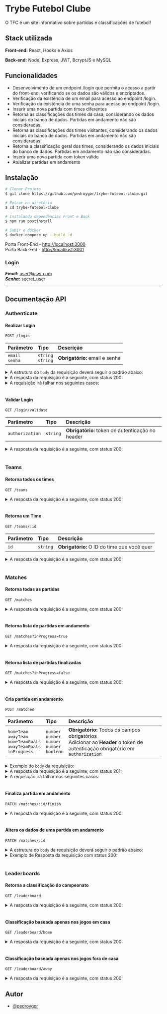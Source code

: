 # Trybe Futebol Clube

O TFC é um site informativo sobre partidas e classificações de futebol!

## Stack utilizada

**Front-end:** React, Hooks e Axios

**Back-end:** Node, Express, JWT, BcryptJS e MySQL

## Funcionalidades

- Desenvolvimento de um endpoint /login que permita o acesso a partir do front-end, verificando se os dados são válidos e encriptados.
- Verificação da existência de um email para acesso ao endpoint /login.
- Verificação da existência de uma senha para acesso ao endpoint /login.
- Inserir uma nova partida com times diferentes
- Retorna as classificações dos times da casa, considerando os dados iniciais do banco de dados. Partidas em andamento não são consideradas.
- Retorna as classificações dos times visitantes, considerando os dados iniciais do banco de dados. Partidas em andamento não são consideradas.
- Retorna a classificação geral dos times, considerando os dados iniciais do banco de dados. Partidas em andamento não são consideradas.
- Inserir uma nova partida com token válido
- Atualizar partidas em andamento

## Instalação

```bash
# Clonar Projeto
$ git clone https://github.com/pedroygor/trybe-futebol-clube.git

# Entrar no diretório
$ cd trybe-futebol-clube

# Instalando dependências Front e Back
$ npm run postinstall

# Subir o docker
$ docker-compose up --build -d
```


Porta Front-End - [http://localhost:3000](http://localhost:3000)</br>
Porta Back-End - [http://localhost:3001](http://localhost:3001)

### Login

***Email:*** user@user.com</br>
***Senha:*** secret_user

---

## Documentação API

### Authenticate

#### Realizar Login

```http
POST /login
```

| Parâmetro            | Tipo                    | Descrição                              |
| :------------------- | :---------------------- | :------------------------------------- |
| `email`</br> `senha` | `string` </br> `string` | **Obrigatório:** email e senha |

<details>
  <summary>A estrutura do <code>body</code> da requisição deverá seguir o padrão abaixo:</summary>

```json
{
  "email": "admin@admin.com",
  "password": "secret_admin"
}
```

</details>

<details>
  <summary>A resposta da requisição é a seguinte, com status 200:</summary>

```json
{
  "token": "eyJhbGciOiJIUzI1NiIsInR5cCI6IkpXVCJ9.eyJpZCI6MSwicm9sZSI6ImFkbWluIiwiaWF0IjoxNjU0NTI3MTg5fQ.XS_9AA82iNoiVaASi0NtJpqOQ_gHSHhxrpIdigiT-fc"
}
```

</details>

<details>
  <summary>A requisição irá falhar nos seguintes casos:</summary>
  - A rota retorna o código <code>400</code>, com a mensagem <code>All fields must be filled</code> caso o campo email não seja informado no body da requisição;<br>
  - A rota retorna o código <code>400</code>, com a mensagem <code>All fields must be filled</code> caso o campo password não seja informado no body da requisição;<br>
  - A rota retorna o código <code>400</code>, com a mensagem <code>Incorrect email or password</code> caso o campo email seja inválido no body da requisição;<br>
  - A rota retorna o código <code>400</code>, com a mensagem <code>Incorrect email or password</code> caso o campo password seja inválido no body da requisição;<br>
</details>
</br>

#### Validar Login

```http
GET /login/validate
```

| Parâmetro   | Tipo       | Descrição                           |
| :---------- | :--------- | :---------------------------------- |
| `authorization` | `string` | **Obrigatório:** token de autenticação no header |

<details>
  <summary>A resposta da requisição é a seguinte, com status 200:</summary>

```json
{ "role": "admin" }
```

</details>
<br>

### Teams

#### Retorna todos os times

```http
GET /teams
```

<details>
  <summary>A resposta da requisição é a seguinte, com status 200:</summary>

```json
[
  {
    "id": 1,
    "teamName": "Avaí/Kindermann"
  },
  {
    "id": 2,
    "teamName": "Bahia"
  },
  {
    "id": 3,
    "teamName": "Botafogo"
  },
  // ...
]
```

</details>
</br>

#### Retorna um Time

```http
GET /teams/:id
```

| Parâmetro   | Tipo       | Descrição                           |
| :---------- | :--------- | :---------------------------------- |
| `id` | `string` | **Obrigatório:** O ID do time que você quer  |

<details>
  <summary>A resposta da requisição é a seguinte, com status 200:</summary>

```json
{
  "id": 1,
  "teamName": "Avaí/Kindermann"
}
```

</details>
</br>

### Matches

#### Retorna todas as partidas

```http
GET /matches
```

<details>
  <summary>A resposta da requisição é a seguinte, com status 200:</summary>

```json
[
  {
    "id": 1,
    "homeTeam": 16,
    "homeTeamGoals": 1,
    "awayTeam": 8,
    "awayTeamGoals": 1,
    "inProgress": false,
    "teamHome": {
      "teamName": "São Paulo"
    },
    "teamAway": {
      "teamName": "Grêmio"
    }
  },
  // ...
  {
    "id": 41,
    "homeTeam": 16,
    "homeTeamGoals": 2,
    "awayTeam": 9,
    "awayTeamGoals": 0,
    "inProgress": true,
    "teamHome": {
      "teamName": "São Paulo"
    },
    "teamAway": {
      "teamName": "Internacional"
    }
  }
]
```

</details>
</br>

#### Retorna lista de partidas em andamento

```http
GET /matches?inProgress=true
```

<details>
  <summary>A resposta da requisição é a seguinte, com status 200:</summary>

```json
[
  {
    "id": 41,
    "homeTeam": 16,
    "homeTeamGoals": 2,
    "awayTeam": 9,
    "awayTeamGoals": 0,
    "inProgress": true,
    "teamHome": {
      "teamName": "São Paulo"
    },
    "teamAway": {
      "teamName": "Internacional"
    }
  },
  {
    "id": 42,
    "homeTeam": 6,
    "homeTeamGoals": 1,
    "awayTeam": 1,
    "awayTeamGoals": 0,
    "inProgress": true,
    "teamHome": {
      "teamName": "Ferroviária"
    },
    "teamAway": {
      "teamName": "Avaí/Kindermann"
    }
  }
]
```

</details>
</br>

#### Retorna lista de partidas finalizadas

```http
GET /matches?inProgress=false
```

<details>
  <summary>A resposta da requisição é a seguinte, com status 200:</summary>

```json
[
  {
    "id": 1,
    "homeTeam": 16,
    "homeTeamGoals": 1,
    "awayTeam": 8,
    "awayTeamGoals": 1,
    "inProgress": false,
    "teamHome": {
      "teamName": "São Paulo"
    },
    "teamAway": {
      "teamName": "Grêmio"
    }
  },
  {
    "id": 2,
    "homeTeam": 9,
    "homeTeamGoals": 1,
    "awayTeam": 14,
    "awayTeamGoals": 1,
    "inProgress": false,
    "teamHome": {
      "teamName": "Internacional"
    },
    "teamAway": {
      "teamName": "Santos"
    }
  }
]
```

</details>
</br>

#### Cria partida em andamento

```http
POST /matches
```

| Parâmetro   | Tipo       | Descrição                           |
| :---------- | :--------- | :---------------------------------- |
| `homeTeam` </br> `awayTeam` </br> `homeTeamGoals` </br> `awayTeamGoals` </br> `inProgress`| `number` </br> `number` </br> `number` </br> `number` </br> `boolean` | **Obrigatório:** Todos os campos obrigatórios </br> Adicionar ao **Header** o token de autenticação obrigatório em `authorization`   |


<details>
  <summary>Exemplo do <code>body</code> da requisição:</summary>

```json
{
  "homeTeam": 16, // O valor deve ser o id do time
  "awayTeam": 8, // O valor deve ser o id do time
  "homeTeamGoals": 2,
  "awayTeamGoals": 2,
  "inProgress": true
}
```

</details>

<details>
  <summary>A resposta da requisição é a seguinte, com status 201:</summary>

```json
{
  "id": 1,
  "homeTeam": 16,
  "homeTeamGoals": 2,
  "awayTeam": 8,
  "awayTeamGoals": 2,
  "inProgress": true,
}
```

</details>

<details>
  <summary>A requisição irá falhar nos seguintes casos:</summary>
  - A rota retorna o código <code>401</code>, com a mensagem <code>It is not possible to create a match with two equal teams</code> caso informe o mesmo valor para ambos os campos homeTeam e awayTeam body da requisição;<br>
  - A rota retorna o código <code>404</code>, com a mensagem <code>There is no team with such id!</code> caso informe um id de time inválido no body da requisição;<br>
  - A rota retorna o código <code>401</code>, com a mensagem <code>Token must be a valid token</code> caso informe um token de autenticação inválido no campo authorization dos headers da requisição;<br>
</details>

</br>

#### Finaliza partida em andamento

```http
PATCH /matches/:id/finish
```

<details>
  <summary>A resposta da requisição é a seguinte, com status 200:</summary>

```json
{ "message": "Finished" }
```

</details>
</br>

#### Altera os dados de uma partida em andamento

```http
PATCH /matches/:id
```

<details>
  <summary>A estrutura do <code>body</code> da requisição deverá seguir o padrão abaixo:</summary>

```json
{
  "homeTeamGoals": 3,
  "awayTeamGoals": 1
}
```

</details>

<details>
  <summary>Exemplo de Resposta da requisição com status 200:</summary>

```json
{
  "id": 1,
  "homeTeam": 16,
  "homeTeamGoals": 3,
  "awayTeam": 8,
  "awayTeamGoals": 1,
  "inProgress": true,
}
```

</details>
</br>

### Leaderboards

#### Retorna a classificação do campeonato

```http
GET /leaderboard
```

<details>
  <summary>A resposta da requisição é a seguinte, com status 200:</summary>

```json
[
  {
    "name": "Palmeiras",
    "totalPoints": 13,
    "totalGames": 5,
    "totalVictories": 4,
    "totalDraws": 1,
    "totalLosses": 0,
    "goalsFavor": 17,
    "goalsOwn": 5,
    "goalsBalance": 12,
    "efficiency": "86.67"
  },
  // ...
  {
    "name": "Napoli-SC",
    "totalPoints": 2,
    "totalGames": 5,
    "totalVictories": 0,
    "totalDraws": 2,
    "totalLosses": 3,
    "goalsFavor": 3,
    "goalsOwn": 12,
    "goalsBalance": -9,
    "efficiency": "13.33"
  }
]
```

</details>
</br>

#### Classificação baseada apenas nos jogos em casa

```http
GET /leaderboard/home
```

<details>
  <summary>A resposta da requisição é a seguinte, com status 200:</summary>

```json
[
  {
    "name": "Santos",
    "totalPoints": 9,
    "totalGames": 3,
    "totalVictories": 3,
    "totalDraws": 0,
    "totalLosses": 0,
    "goalsFavor": 9,
    "goalsOwn": 3,
    "goalsBalance": 6,
    "efficiency": "100.00"
  },
  // ...
  {
    "name": "Bahia",
    "totalPoints": 0,
    "totalGames": 3,
    "totalVictories": 0,
    "totalDraws": 0,
    "totalLosses": 3,
    "goalsFavor": 0,
    "goalsOwn": 4,
    "goalsBalance": -4,
    "efficiency": "0.00"
  }
]
```

</details>
</br>

#### Classificação baseada apenas nos jogos fora de casa

```http
GET /leaderboard/away
```

<details>
  <summary>A resposta da requisição é a seguinte, com status 200:</summary>

```json
[
  {
    "name": "Palmeiras",
    "totalPoints": 6,
    "totalGames": 2,
    "totalVictories": 2,
    "totalDraws": 0,
    "totalLosses": 0,
    "goalsFavor": 7,
    "goalsOwn": 0,
    "goalsBalance": 7,
    "efficiency": "100.00"
  },
  // ...
  {
    "name": "Napoli-SC",
    "totalPoints": 0,
    "totalGames": 3,
    "totalVictories": 0,
    "totalDraws": 0,
    "totalLosses": 3,
    "goalsFavor": 1,
    "goalsOwn": 10,
    "goalsBalance": -9,
    "efficiency": "0.00"
  }
]
```

</details>

## Autor

- [@pedroygor](https://www.github.com/pedroygor)
